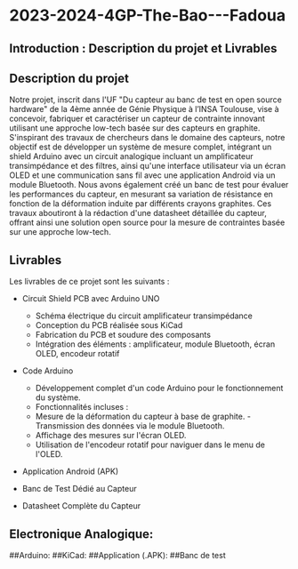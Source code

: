 # 2023-2024-4GP-The-Bao---Fadoua

## Introduction : Description du projet et Livrables

## Description du projet  
Notre projet, inscrit dans l'UF "Du capteur au banc de test en open source hardware" de la 4ème année de Génie Physique à l’INSA Toulouse, vise à concevoir, fabriquer et caractériser un capteur de contrainte innovant utilisant une approche low-tech basée sur des capteurs en graphite. S'inspirant des travaux de chercheurs dans le domaine des capteurs, notre objectif est de développer un système de mesure complet, intégrant un shield Arduino avec un circuit analogique incluant un amplificateur transimpédance et des filtres, ainsi qu'une interface utilisateur via un écran OLED et une communication sans fil avec une application Android via un module Bluetooth. Nous avons également créé un banc de test pour évaluer les performances du capteur, en mesurant sa variation de résistance en fonction de la déformation induite par différents crayons graphites. Ces travaux aboutiront à la rédaction d'une datasheet détaillée du capteur, offrant ainsi une solution open source pour la mesure de contraintes basée sur une approche low-tech.

## Livrables 
Les livrables de ce projet sont les suivants :
  
* Circuit Shield PCB avec Arduino UNO
     
   - Schéma électrique du circuit amplificateur transimpédance
   - Conception du PCB réalisée sous KiCad
   - Fabrication du PCB et soudure des composants
   - Intégration des éléments : amplificateur, module Bluetooth, écran OLED, encodeur rotatif
  
* Code Arduino     
   - Développement complet d'un code Arduino pour le fonctionnement du système.
   -  Fonctionnalités incluses :
   - Mesure de la déformation du capteur à base de graphite.
   -Transmission des données via le module Bluetooth.
   - Affichage des mesures sur l'écran OLED.
   - Utilisation de l'encodeur rotatif pour naviguer dans le menu de l'OLED.
  
* Application Android (APK)
* Banc de Test Dédié au Capteur
*  Datasheet Complète du Capteur
 ## Electronique Analogique:
 ##Arduino:
 ##KiCad:
 ##Application (.APK):
 ##Banc de test

  


